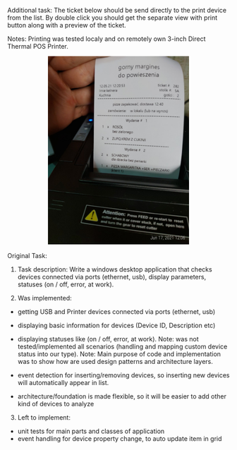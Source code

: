 Additional task:
The ticket below should be send directly to the print device from the list. 
By double click you should get the separate view with print button along with a preview of the ticket.

Notes: Printing was tested localy and on remotely own 3-inch Direct Thermal POS Printer.

<p align="center">
  <img width="320" src="https://raw.githubusercontent.com/omahost/SystemMonitor/main/screenshots/print_result.jpg">
</p>

Original Task:
1) Task description:
Write a windows desktop application that checks devices connected via ports (ethernet, usb), display parameters, statuses (on / off, error, at work).

2) Was implemented:
- getting USB and Printer devices connected via ports (ethernet, usb)

- displaying basic information for devices (Device ID, Description etc)

- displaying statuses like (on / off, error, at work).
Note: was not tested/implemented all scenarios (handling and mapping custom device status into our type).
Note: Main purpose of code and implementation was to show how are used design patterns and architecture layers.

- event detection for inserting/removing devices, so inserting new devices will automatically appear in list.

- architecture/foundation is made flexible, so it will be easier to add other kind of devices to analyze

3) Left to implement:
- unit tests for main parts and classes of application
- event handling for device property change, to auto update item in grid
